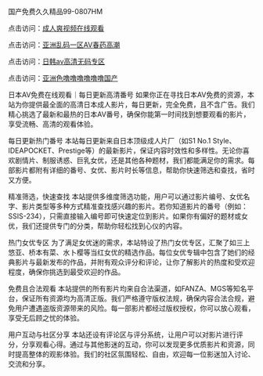 国产免费久久精品99-0807HM

点击访问：<a href="https://heiliaoe8ajia.pages.dev">成人爽视频在线观看</a>

点击访问：<a href="https://heiliaoxqkkct.pages.dev">亚洲乱码一区AV春药高潮</a>

点击访问：<a href="https://heiliaozj3tjd.pages.dev">日韩av高清无码专区</a>

点击访问：<a href="https://heiliaowzu4ur.pages.dev">亚洲色噜噜噜噜噜噜国产</a>

日本AV免费在线观看｜每日更新高清番号
如果你正在寻找日本AV免费的资源，本站为你提供最全面的高清日本成人影片，每日更新，完全免费，且不含广告。我们精心挑选了最新和最热的日本AV番号，确保你能第一时间找到想要观看的影片，享受流畅、高清的观看体验。

每日更新热门番号
本站每日更新来自日本顶级成人片厂（如S1 No.1 Style、IDEAPOCKET、Prestige等）的最新影片，保证内容时效性和多样性。无论你喜欢剧情片、制服诱惑、巨乳女优，还是其他各种题材，我们都能满足你的需求。每部影片都附有详细的番号、女优、影片时长等信息，帮助你快速筛选和查找，省时又方便。

精准筛选，快速查找
本站提供多维度筛选功能，用户可以通过影片编号、女优名字、影片类型等多种方式精准查找感兴趣的影片。若你知道影片的番号（例如：SSIS-234），只需直接输入编号即可快速定位到影片。如果你有偏好的题材或女优，我们还提供专门的分类，帮助你轻松找到心仪的内容。

热门女优专区
为了满足女优迷的需求，本站特设了热门女优专区，汇聚了如三上悠亚、桥本有菜、水卜樱等当红女优的精选作品。每位女优专辑中包含了她们的经典影片与最新发布的作品，并附有观众评分和评论，让你了解影片的热度和受欢迎程度，确保你挑选到最受欢迎的作品。

免费且合法观看
本站提供的所有影片均来自合法渠道，如FANZA、MGS等知名平台，保证所有资源均为高清正版。我们严格遵守版权法规，确保内容合法合规，避免用户遭遇盗版资源带来的风险。每一部影片都经过版权授权，你可以放心观看，享受无后顾之忧的体验。

用户互动与社区分享
本站还设有评论区与评分系统，让用户可以对影片进行评分，分享观看心得。通过与其他影迷的互动，你可以发现更多优质影片和资源，同时提高整体的观影体验。我们的社区氛围轻松、自由，欢迎每一位影迷加入讨论、交流和分享。

<span style="display:none;">[Canonical link](https://github.com/syx143/2589 ）</span>
